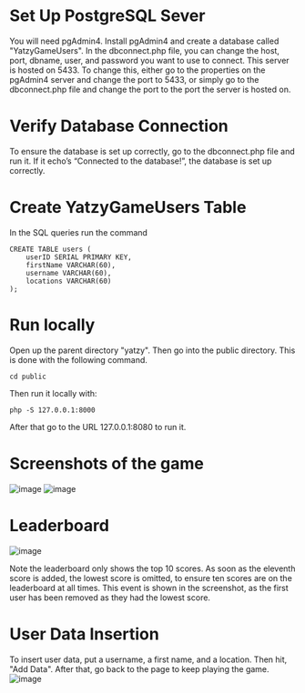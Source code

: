 # Set Up PostgreSQL Sever

You will need pgAdmin4.  Install pgAdmin4 and create a database called "YatzyGameUsers".  In the dbconnect.php file, you can change the host, port, dbname, user, and password you want to use to connect.  This server is hosted on 5433. To change this, either go to the properties on the pgAdmin4 server and change the port to 5433, or simply go to the dbconnect.php file and change the port to the port the server is hosted on.  

# Verify Database Connection

To ensure the database is set up correctly, go to the dbconnect.php file and run it.  If it echo’s “Connected to the database!”, the database is set up correctly. 

# Create YatzyGameUsers Table

In the SQL queries run the command 

```
CREATE TABLE users ( 
    userID SERIAL PRIMARY KEY, 
    firstName VARCHAR(60), 
    username VARCHAR(60), 
    locations VARCHAR(60) 
);
```

# Run locally

Open up the parent directory "yatzy".  Then go into the public directory.  This is done with the following command.

```cd public```

Then run it locally with:

```php -S 127.0.0.1:8000```

After that go to the URL 127.0.0.1:8080 to run it.

# Screenshots of the game 
![image](https://github.com/user-attachments/assets/201f5fbb-fb80-4430-b9d3-be023269a53a)
![image](https://github.com/user-attachments/assets/8942d3c0-9642-41ea-8764-492bebc57747)

# Leaderboard
![image](https://github.com/user-attachments/assets/1b913167-2f1b-479a-89ad-2b6b01b047e2)

Note the leaderboard only shows the top 10 scores.  As soon as the eleventh score is added, the lowest score is omitted, to ensure ten scores are on the leaderboard at all times.  This event is shown in the screenshot, as the first user has been removed as they had the lowest score.

# User Data Insertion
To insert user data, put a username, a first name, and a location.  Then hit, "Add Data".  After that, go back to the page to keep playing the game.
![image](https://github.com/user-attachments/assets/5826d1d3-84d2-40a6-a110-e94c26f9b052)


